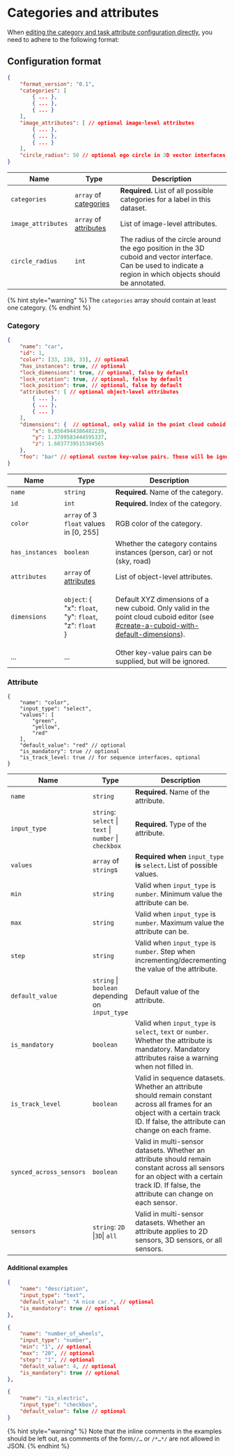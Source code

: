 # Categories and attributes

When [editing the category and task attribute configuration directly](https://docs.segments.ai/guides/configure-label-editor), you need to adhere to the following format:

## Configuration format

```json
{
    "format_version": "0.1",
    "categories": [
        { ... },
        { ... },
        { ... }
    ],
    "image_attributes": [ // optional image-level attributes
        { ... },
        { ... },
        { ... }
    ],
    "circle_radius": 50 // optional ego circle in 3D vector interfaces
}
```

| Name               | Type                                                            | Description                                                                                                                                                    |
| ------------------ | --------------------------------------------------------------- | -------------------------------------------------------------------------------------------------------------------------------------------------------------- |
| `categories`       | `array` of [categories](categories-and-attributes.md#category)  | **Required.** List of all possible categories for a label in this dataset.                                                                                     |
| `image_attributes` | `array` of [attributes](categories-and-attributes.md#attribute) | List of image-level attributes.                                                                                                                                |
| `circle_radius`    | `int`                                                           | The radius of the circle around the ego position in the 3D cuboid and vector interface. Can be used to indicate a region in which objects should be annotated. |

{% hint style="warning" %}
The `categories` array should contain at least one category.
{% endhint %}

### Category

```json
{
    "name": "car",
    "id": 1,
    "color": [33, 138, 33], // optional
    "has_instances": true, // optional
    "lock_dimensions": true, // optional, false by default
    "lock_rotation": true, // optional, false by default
    "lock_position": true, // optional, false by default
    "attributes": [ // optional object-level attributes
        { ... },
        { ... },
        { ... }
    ],
    "dimensions": {  // optional, only valid in the point cloud cuboid editor
        "x": 0.6564944386482239,
        "y": 1.3789583444595337,
        "z": 1.6037739515304565
    },
    "foo": "bar" // optional custom key-value pairs. These will be ignored.
}
```

| Name            | Type                                                                                                                              | Description                                                                                                                                                                                                                                                          |
| --------------- | --------------------------------------------------------------------------------------------------------------------------------- | -------------------------------------------------------------------------------------------------------------------------------------------------------------------------------------------------------------------------------------------------------------------- |
| `name`          | `string`                                                                                                                          | **Required.** Name of the category.                                                                                                                                                                                                                                  |
| `id`            | `int`                                                                                                                             | **Required.** Index of the category.                                                                                                                                                                                                                                 |
| `color`         | `array` of 3 `float` values in \[0, 255]                                                                                          | RGB color of the category.                                                                                                                                                                                                                                           |
| `has_instances` | `boolean`                                                                                                                         | Whether the category contains instances (person, car) or not (sky, road)                                                                                                                                                                                             |
| `attributes`    | `array` of [attributes](categories-and-attributes.md#object-attribute-format)                                                     | List of object-level attributes.                                                                                                                                                                                                                                     |
| `dimensions`    | <p><code>object</code>: {<br>    "x": <code>float</code>,<br>    "y": <code>float</code>,<br>    "z": <code>float</code><br>}</p> | Default XYZ dimensions of a new cuboid. Only valid in the point cloud cuboid editor (see [#create-a-cuboid-with-default-dimensions](../how-to-annotate/label-3d-point-clouds/3d-point-cloud-cuboid-interface.md#create-a-cuboid-with-default-dimensions "mention")). |
| ...             | ...                                                                                                                               | Other key-value pairs can be supplied, but will be ignored.                                                                                                                                                                                                          |

### Attribute

```json5
{
    "name": "color",
    "input_type": "select",
    "values": [
        "green",
        "yellow",
        "red"
    ],
    "default_value": "red" // optional
    "is_mandatory": true // optional
    "is_track_level: true // for sequence interfaces, optional
}
```

<table><thead><tr><th width="258.3333333333333">Name</th><th>Type</th><th>Description</th></tr></thead><tbody><tr><td><code>name</code></td><td><code>string</code></td><td><strong>Required.</strong> Name of the attribute.</td></tr><tr><td><code>input_type</code></td><td><code>string</code>: <code>select</code> | <code>text</code> | <code>number</code> | <code>checkbox</code></td><td><strong>Required.</strong> Type of the attribute.</td></tr><tr><td><code>values</code></td><td><code>array</code> of <code>string</code>s</td><td><strong>Required when</strong> <code>input_type</code> <strong>is</strong> <code>select</code><strong>.</strong> List of possible values.</td></tr><tr><td><code>min</code></td><td><code>string</code></td><td>Valid when <code>input_type</code> is <code>number</code>. Minimum value the attribute can be.</td></tr><tr><td><code>max</code></td><td><code>string</code></td><td>Valid when <code>input_type</code> is <code>number</code>. Maximum value the attribute can be.</td></tr><tr><td><code>step</code></td><td><code>string</code></td><td>Valid when <code>input_type</code> is <code>number</code>. Step when incrementing/decrementing the value of the attribute.</td></tr><tr><td><code>default_value</code></td><td><code>string</code> | <code>boolean</code> depending on <code>input_type</code></td><td>Default value of the attribute.</td></tr><tr><td><code>is_mandatory</code></td><td><code>boolean</code></td><td>Valid when <code>input_type</code> is <code>select</code>, <code>text</code> or <code>number</code>. Whether the attribute is mandatory. Mandatory attributes raise a warning when not filled in.</td></tr><tr><td><code>is_track_level</code></td><td><code>boolean</code></td><td>Valid in sequence datasets. Whether an attribute should remain constant across all frames for an object with a certain track ID. If false, the attribute can change on each frame.</td></tr><tr><td><code>synced_across_sensors</code></td><td><code>boolean</code></td><td>Valid in multi-sensor datasets. Whether an attribute should remain constant across all sensors for an object with a certain track ID. If false, the attribute can change on each sensor.</td></tr><tr><td><code>sensors</code></td><td><code>string</code>: <code>2D</code> |<code>3D</code>| <code>all</code></td><td>Valid in multi-sensor datasets. Whether an attribute applies to 2D sensors, 3D sensors, or all sensors.</td></tr></tbody></table>

#### Additional examples

```json
{
    "name": "description",
    "input_type": "text",
    "default_value": "A nice car.", // optional
    "is_mandatory": true // optional
},
```

```json
{
    "name": "number_of_wheels",
    "input_type": "number",
    "min": "1", // optional
    "max": "20", // optional
    "step": "1", // optional
    "default_value": 4, // optional
    "is_mandatory": true // optional
},
```

```json
{
    "name": "is_electric",
    "input_type": "checkbox",
    "default_value": false // optional
}
```

{% hint style="warning" %}
Note that the inline comments in the examples should be left out, as comments of the form`//…` or `/*…*/` are not allowed in JSON.
{% endhint %}
